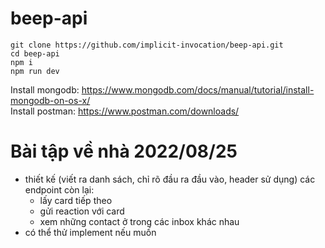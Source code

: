 # beep-api

```
git clone https://github.com/implicit-invocation/beep-api.git
cd beep-api
npm i
npm run dev
```

Install mongodb: https://www.mongodb.com/docs/manual/tutorial/install-mongodb-on-os-x/  
Install postman: https://www.postman.com/downloads/

# Bài tập về nhà 2022/08/25

- thiết kế (viết ra danh sách, chỉ rõ đầu ra đầu vào, header sử dụng) các endpoint còn lại:
  - lấy card tiếp theo
  - gửi reaction với card
  - xem những contact ở trong các inbox khác nhau
- có thể thử implement nếu muốn

